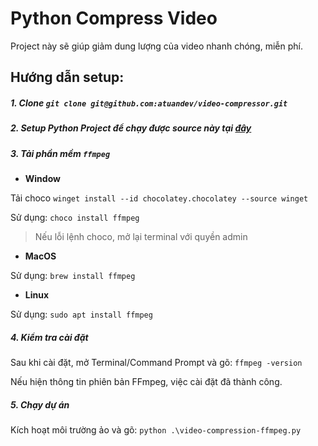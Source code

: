 # Python Compress Video
Project này sẽ giúp giảm dung lượng của video nhanh chóng, miễn phí.

## Hướng dẫn setup:
##### 1. Clone `git clone git@github.com:atuandev/video-compressor.git`

##### 2. Setup Python Project để chạy được source này tại [đây](https://fork-eggnog-80b.notion.site/Setup-project-19c0e5ada1dd809096d2dfacc458115a)

##### 3. Tải phần mềm `ffmpeg`

- **Window**

Tải choco `winget install --id chocolatey.chocolatey --source winget`

Sử dụng: `choco install ffmpeg`

> Nếu lỗi lệnh choco, mở lại terminal với quyền admin

- **MacOS**

Sử dụng: `brew install ffmpeg`

- **Linux**

Sử dụng: `sudo apt install ffmpeg`

##### 4. Kiểm tra cài đặt

Sau khi cài đặt, mở Terminal/Command Prompt và gõ: `ffmpeg -version`

Nếu hiện thông tin phiên bản FFmpeg, việc cài đặt đã thành công.

##### 5. Chạy dự án

Kích hoạt môi trường ảo và gõ: `python .\video-compression-ffmpeg.py`
